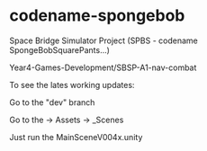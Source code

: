 # codename-spongebob
Space Bridge Simulator Project (SPBS - codename SpongeBobSquarePants...)

Year4-Games-Development/SBSP-A1-nav-combat

To see the lates working updates:

Go to the "dev" branch

Go to the -> Assets -> _Scenes

Just run the MainSceneV004x.unity
